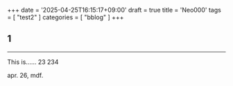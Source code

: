 +++
date = '2025-04-25T16:15:17+09:00'
draft = true
title = 'Neo000'
tags = [ "test2" ]
categories = [ "bblog" ]
+++

## 1
___

This is......
23
234


apr. 26, mdf.